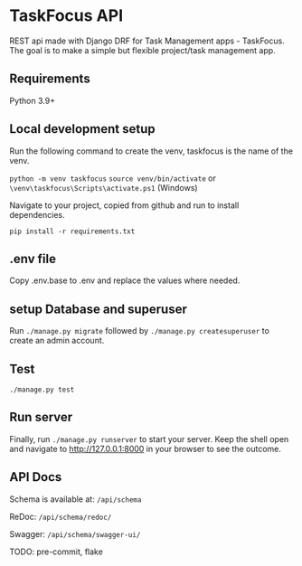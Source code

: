 # TaskFocus API 

REST api made with Django DRF for Task Management apps - TaskFocus. 
The goal is to make a simple but flexible project/task management app.


## Requirements 
Python 3.9+


## Local development setup
Run the following command to create the venv, taskfocus is the name of the venv. 

`python -m venv taskfocus`
`source venv/bin/activate` or `\venv\taskfocus\Scripts\activate.ps1` (Windows)

Navigate to your project, copied from github and run to install dependencies.

`pip install -r requirements.txt`


## .env file 
Copy .env.base to .env and replace the values where needed.


## setup Database and superuser

Run `./manage.py migrate` followed by `./manage.py createsuperuser` to create an admin account.


## Test

`./manage.py test`


## Run server

Finally, run `./manage.py runserver` to start your server. 
Keep the shell open and navigate to http://127.0.0.1:8000 in your browser to see the outcome.


## API Docs 

Schema is available at: 
`/api/schema` 

ReDoc:
`/api/schema/redoc/`

Swagger:
`/api/schema/swagger-ui/`


TODO: pre-commit, flake 
